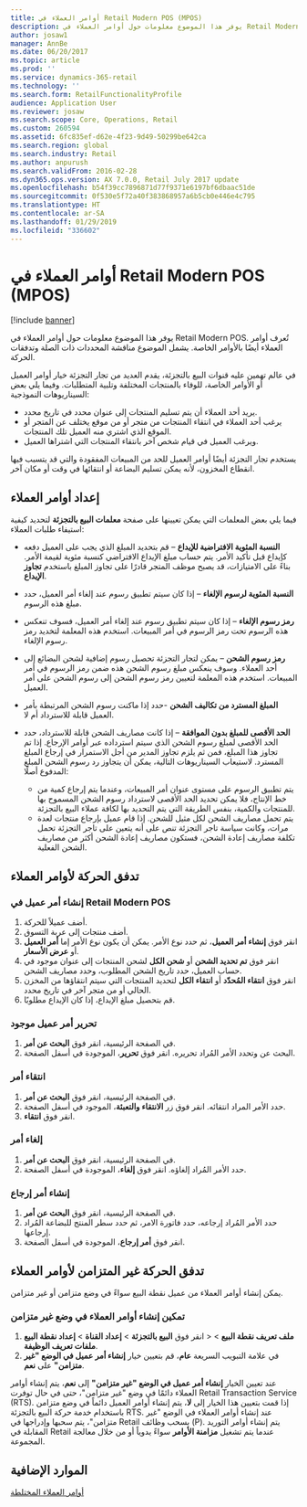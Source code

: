 ```yaml
---
title: أوامر العملاء في Retail Modern POS (MPOS)
description: يوفر هذا الموضوع معلومات حول أوامر العملاء في Retail Modern POS. تُعرف أوامر العملاء أيضًا بالأوامر الخاصة. يشمل الموضوع مناقشة المحددات ذات الصلة وتدفقات الحركة.
author: josaw1
manager: AnnBe
ms.date: 06/20/2017
ms.topic: article
ms.prod: ''
ms.service: dynamics-365-retail
ms.technology: ''
ms.search.form: RetailFunctionalityProfile
audience: Application User
ms.reviewer: josaw
ms.search.scope: Core, Operations, Retail
ms.custom: 260594
ms.assetid: 6fc835ef-d62e-4f23-9d49-50299be642ca
ms.search.region: global
ms.search.industry: Retail
ms.author: anpurush
ms.search.validFrom: 2016-02-28
ms.dyn365.ops.version: AX 7.0.0, Retail July 2017 update
ms.openlocfilehash: b54f39cc7896871d77f9371e6197bf6dbaac51de
ms.sourcegitcommit: 0f530e5f72a40f383868957a6b5cb0e446e4c795
ms.translationtype: HT
ms.contentlocale: ar-SA
ms.lasthandoff: 01/29/2019
ms.locfileid: "336602"
---
```

# <a name="customer-orders-in-retail-modern-pos-mpos"></a>أوامر العملاء في Retail Modern POS (MPOS)

[!include [banner](includes/banner.md)]

يوفر هذا الموضوع معلومات حول أوامر العملاء في Retail Modern POS. تُعرف أوامر العملاء أيضًا بالأوامر الخاصة. يشمل الموضوع مناقشة المحددات ذات الصلة وتدفقات الحركة.

في عالم تهمين عليه قنوات البيع بالتجزئة، يقدم العديد من تجار التجزئة خيار أوامر العميل أو الأوامر الخاصة، للوفاء بالمنتجات المختلفة وتلبية المتطلبات. وفيما يلي بعض السيناريوهات النموذجية:

- يريد أحد العملاء أن يتم تسليم المنتجات إلى عنوان محدد في تاريخ محدد.
- يرغب أحد العملاء في انتقاء المنتجات من متجر أو من موقع يختلف عن المتجر أو الموقع الذي اشتري منه العميل تلك المنتجات.
- ويرغب العميل في قيام شخص آخر بانتقاء المنتجات التي اشتراها العميل.

يستخدم تجار التجزئة أيضًا أوامر العميل للحد من المبيعات المفقودة والتي قد يتسبب فيها انقطاع المخزون، لأنه يمكن تسليم البضاعة أو انتقائها في وقت أو مكان آخر.

## <a name="set-up-customer-orders"></a>إعداد أوامر العملاء

فيما يلي بعض المعلمات التي يمكن تعيينها على صفحة **معلمات البيع بالتجزئة** لتحديد كيفية استيفاء طلبات العملاء:

- **النسبة المئوية الافتراضية للإيداع** – قم بتحديد المبلغ الذي يجب على العميل دفعه كإيداع قبل تأكيد الأمر. يتم حساب مبلغ الإيداع الافتراضي كنسبة مئوية لقيمة الأمر. بناءً على الامتيازات، قد يصبح موظف المتجر قادرًا على تجاوز المبلغ باستخدم **تجاوز الإيداع**.
- **النسبة المئوية لرسوم الإلغاء** – إذا كان سيتم تطبيق رسوم عند إلغاء أمر العميل، حدد مبلغ هذه الرسوم.
- **رمز رسوم الإلغاء** – إذا كان سيتم تطبيق رسوم عند إلغاء أمر العميل، فسوف تنعكس هذه الرسوم تحت رمز الرسوم في أمر المبيعات. استخدم هذه المعلمة لتخديد رمز رسوم الإلغاء.
- **رمز رسوم الشحن** – يمكن لتجار التجزئة تحصيل رسوم إضافية لشحن البضائع إلى أحد العملاء. وسوف ينعكس مبلغ رسوم الشحن هذه ضمن رمز الرسوم في أمر المبيعات. استخدم هذه المعلمة لتعيين رمز رسوم الشحن إلى رسوم الشحن على أمر العميل.
- **المبلغ المسترد من تكاليف الشحن** -حدد إذا ماكنت رسوم الشحن المرتبطة بأمر العميل قابلة للاسترداد أم لا.
- **الحد الأقصى للمبلغ بدون الموافقة** – إذا كانت مصاريف الشحن قابلة للاسترداد، حدد الحد الأقصى لمبلغ رسوم الشحن الذي سيتم استرداده عبر أوامر الإرجاع. إذا تم تجاوز هذا المبلغ، فمن ثم يلزم تجاوز المدير من أجل الاستمرار في إرجاع المبلغ المسترد. لاستيعاب السيناريوهات التالية، يمكن أن يتجاوز رد رسوم الشحن المبلغ المدفوع أصلًا:

    - يتم تطبيق الرسوم على مستوى عنوان أمر المبيعات، وعندما يتم إرجاع كمية من خط الإنتاج، فلا يمكن تحديد الحد الأقصى لاسترداد رسوم الشحن المسموح بها للمنتجات والكمية، بنفس الطريقة التي يتم التحديد بها لكافة عملاء البيع بالتجزئة.
    - يتم تحمل مصاريف الشحن لكل مثيل للشحن. إذا قام عميل بإرجاع منتجات لعدة مرات، وكانت سياسة تاجر التجزئة تنص على أنه يتعين على تاجر التجزئة تحمل تكلفة مصاريف إعادة الشحن، فستكون مصاريف إعادة الشحن أكثر من مصاريف الشحن الفعلية.

## <a name="transaction-flow-for-customer-orders"></a>تدفق الحركة لأوامر العملاء

### <a name="create-a-customer-order-in-retail-modern-pos"></a>إنشاء أمر عميل في Retail Modern POS

1. أضف عميلاً للحركة.
2. أضف منتجات إلى عربة التسوق.
3. انقر فوق **إنشاء أمر العميل**، ثم حدد نوع الأمر. يمكن أن يكون نوع الأمر إما **أمر العميل** أو **عرض الأسعار**.
4. انقر فوق **تم تحديد الشحن** أو **شحن الكل** لشحن المنتجات إلى عنوان موجود في حساب العميل، حدد تاريخ الشحن المطلوب، وحدد مصاريف الشحن.
5. انقر فوق **انتقاء المُحدّد** أو **انتقاء الكل** لتحديد المنتجات التي سيتم انتقاؤها من المخزن الحالي أو من متجر آخر في تاريخ محدد.
6. قم بتحصيل مبلغ الإيداع، إذا كان الإيداع مطلوبًا.

### <a name="edit-an-existing-customer-order"></a>تحرير أمر عميل موجود

1. في الصفحة الرئيسية، انقر فوق **البحث عن أمر**.
2. البحث عن وتحدد الأمر المُراد تحريره. انقر فوق **تحرير**، الموجودة في أسفل الصفحة.

### <a name="pick-up-an-order"></a>انتقاء أمر

1. في الصفحة الرئيسية، انقر فوق **البحث عن أمر**.
2. حدد الأمر المراد انتقائه. انقر فوق زر **الانتقاء والتعبئة**، الموجود في أسفل الصفحة.
3. انقر فوق **انتقاء**.

### <a name="cancel-an-order"></a>إلغاء أمر

1. في الصفحة الرئيسية، انقر فوق **البحث عن أمر**.
2. حدد الأمر المُراد إلغاؤه. انقر فوق **إلغاء**، الموجودة في أسفل الصفحة.

### <a name="create-a-return-order"></a>إنشاء أمر إرجاع

1. في الصفحة الرئيسية، انقر فوق **البحث عن أمر**.
2. حدد الأمر المُراد إرجاعه، حدد فاتورة الامر، ثم حدد سطر المنتج للبضاعة المُراد إرجاعها.
3. انقر فوق **أمر إرجاع**، الموجودة في أسفل الصفحة.

## <a name="asynchronous-transaction-flow-for-customer-orders"></a>تدفق الحركة غير المتزامن لأوامر العملاء

يمكن إنشاء أوامر العملاء من عميل نقطة البيع سواءً في وضع متزامن أو غير متزامن.

### <a name="enable-customer-orders-to-be-created-in-asynchronous-mode"></a>تمكين إنشاء أوامر العملاء في وضع غير متزامن

1. انقر فوق **البيع بالتجزئة** &gt; **إعداد القناة** &gt; **إعداد نقطة البيع** &gt; **‎ملف تعريف نقطة البيع** &gt; **ملفات تعريف الوظيفة**.
2. في علامة التبويب السريعة **عام**، قم بتعيين خيار **إنشاء أمر عميل في الوضع "غير متزامن"** على **نعم**.

عند تعيين الخيار **إنشاء أمر عميل في الوضع "غير متزامن"‬** إلى **نعم**، يتم إنشاء أوامر العملاء دائمًا في وضع "غير متزامن"، حتى في حال توفرت Retail Transaction Service (RTS). إذا قمت بتعيين هذا الخيار إلى **لا**، يتم إنشاء أوامر العميل دائماً في وضع متزامن باستخدام خدمة حركة البيع بالتجزئة RTS. عند إنشاء أوامر العملاء في الوضع "غير متزامن"، يتم سحبها وإدراجها في Retail بسحب وظائف (P). يتم إنشاء أوامر التوريد المقابلة في Retail عندما يتم تشغيل **مزامنة الأوامر** سواءً يدوياً أو من خلال معالجة المجموعة.

## <a name="additional-resources"></a>الموارد الإضافية

[أوامر العملاء المختلطة](hybrid-customer-orders.md)
